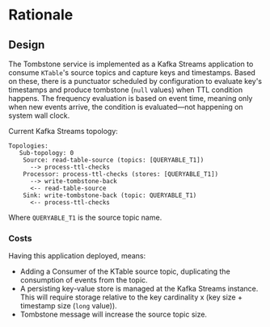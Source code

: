 # Rationale

## Design

The Tombstone service is implemented as a Kafka Streams application to consume `KTable`'s source topics and capture keys and timestamps.
Based on these, there is a punctuator scheduled by configuration to evaluate key's timestamps and produce tombstone (`null` values) when TTL condition happens.
The frequency evaluation is based on event time, meaning only when new events arrive, the condition is evaluated—not happening on system wall clock.

Current Kafka Streams topology:

```text
Topologies:
   Sub-topology: 0
    Source: read-table-source (topics: [QUERYABLE_T1])
      --> process-ttl-checks
    Processor: process-ttl-checks (stores: [QUERYABLE_T1])
      --> write-tombstone-back
      <-- read-table-source
    Sink: write-tombstone-back (topic: QUERYABLE_T1)
      <-- process-ttl-checks
```

Where `QUERYABLE_T1` is the source topic name.

### Costs

Having this application deployed, means:

- Adding a Consumer of the KTable source topic, duplicating the consumption of events from the topic.
- A persisting key-value store is managed at the Kafka Streams instance. This will require storage relative to the key cardinality x (key size + timestamp size (`long` value)).
- Tombstone message will increase the source topic size.